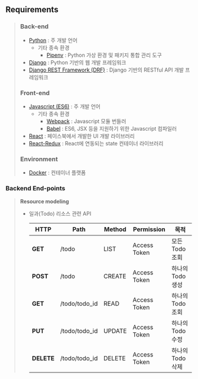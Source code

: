 ## Requirements
>
> ### Back-end
> 
> - [Python](https://www.python.org/) : 주 개발 언어
>     - 기타 종속 환경
>         - [Pipenv](http://pipenv.org/) : Python 가상 환경 및 패키지 통합 관리 도구
> - [Django](https://www.djangoproject.com/) : Python 기반의 웹 개발 프레임워크
> - [Django REST Framework (DRF)](https://www.django-rest-framework.org/) : Django 기반의 RESTful API 개발 프레임워크
> 
> ### Front-end
> 
> - [Javascript (ES6)](https://developer.mozilla.org/ko/docs/Web/JavaScript) : 주 개발 언어
>     - 기타 종속 환경
>         - [Webpack](https://webpack.js.org/) : Javascript 모듈 번들러
>         - [Babel](https://babeljs.io/) : ES6, JSX 등을 지원하기 위한 Javascript 컴파일러
> - [React](https://reactjs.org/) : 페이스북에서 개발한 UI 개발 라이브러리
> - [React-Redux](https://react-redux.js.org/) : React에 연동되는 state 컨테이너 라이브러리
> 
> ### Environment
> 
> - [Docker](https://www.docker.com/) : 컨테이너 플랫폼

### Backend End-points

> **Resource modeling**
> 
> - 일과(Todo) 리소스 관련 API
> 
>   |  HTTP |  Path |  Method |  Permission |  목적 |
>   | --- | --- | --- | --- | --- |
>   |**GET** |/todo|LIST| Access Token |모든 Todo 조회|
>   |**POST** |/todo|CREATE| Access Token |하나의 Todo 생성|
>   |**GET** |/todo/todo_id|READ| Access Token |하나의 Todo 조회|
>   |**PUT** |/todo/todo_id|UPDATE| Access Token |하나의 Todo 수정|
>   |**DELETE** |/todo/todo_id|DELETE| Access Token |하나의 Todo 삭제|
> 
